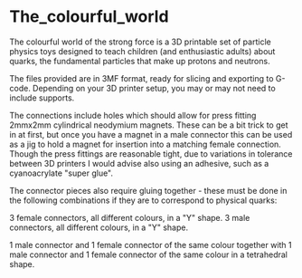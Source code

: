 # The_colourful_world
The colourful world of the strong force is a 3D printable set of particle physics toys designed to teach children (and enthusiastic adults) about quarks, the fundamental particles that make up protons and neutrons.

The files provided are in 3MF format, ready for slicing and exporting to G-code. Depending on your 3D printer setup, you may or may not need to include supports.

The connections include holes which should allow for press fitting 2mmx2mm cylindrical neodymium magnets. These can be a bit trick to get in at first, but once you have a magnet in a male connector this can be used as a jig to hold a magnet for insertion into a matching female connection. Though the press fittings are reasonable tight, due to variations in tolerance between 3D printers I would advise also using an adhesive, such as a cyanoacrylate "super glue".

The connector pieces also require gluing together - these must be done in the following combinations if they are to correspond to physical quarks:

3 female connectors, all different colours, in a "Y" shape.
3 male connectors, all different colours, in a "Y" shape.

1 male connector and 1 female connector of the same colour together with 1 male connector and 1 female connector of the same colour in a tetrahedral shape.

